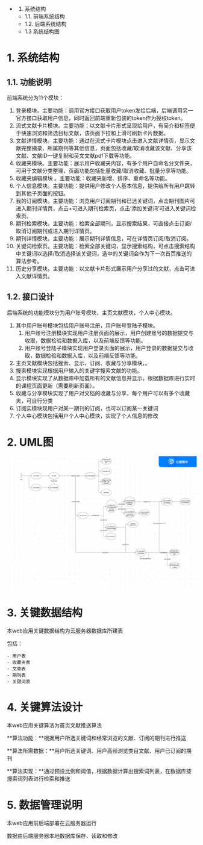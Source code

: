 

- 1. 系统结构
  
    - 1.1. 前端系统结构
    - 1.2. 后端系统结构
    - 1.3  系统结构图



# 1. 系统结构
## 1.1. 功能说明
前端系统分为11个模块：
1. 登录模块。主要功能：调用官方接口获取用户token发给后端，后端调用另一官方接口获取用户信息，同时返回前端重新包装的token作为授权token。
2. 流式文献卡片模块。主要功能：以文献卡片形式呈现给用户，有简介和标签便于快速浏览和筛选目标文献，该页面下拉和上滑可刷新卡片数据。
3. 文献详情模块。主要功能：通过在流式卡片模块点击进入文献详情页，显示文献完整摘录、所属期刊等其他信息，页面包括收藏/取消收藏该文献、分享该文献、文献ID一键复制和英文文献pdf下载等功能。
4. 收藏夹模块。主要功能：展示用户收藏夹内容，有多个用户自命名分文件夹，可用于文献分类整理，页面功能包括批量收藏/取消收藏、批量分享等功能。
5. 收藏夹编辑模块 。主要功能：收藏夹新增、排序、重命名等功能。
6. 个人信息模块。主要功能：提供用户修改个人基本信息，提供给所有用户跳转到其他子页面的按钮。
7. 我的订阅模块。主要功能：浏览用户订阅期刊和已选关键词，点击期刊图片可进入期刊详情页，点击+可进入期刊检索页，点击‘添加关键词’可进入关键词检索页。
8. 期刊检索模块。主要功能：检索全部期刊，显示搜索结果，可直接点击订阅/取消订阅期刊或进入期刊详情页。
9. 期刊详情模块。主要功能：展示期刊详情信息，可在详情页订阅/取消订阅。
10. 关键词检索页。主要功能：检索全部关键词，显示搜索结构，可点击搜索结构中关键词以选择/取消选择该关键词，选中的关键词会作为下一次首页推送的算法参考。
11. 历史分享模块。主要功能：以文献卡片形式展示用户分享过的文献，点击可进入文献详情页。
## 1.2. 接口设计
后端系统的功能模块分为用户账号模块，主页文献模块，个人中心模块。

1. 其中用户账号模块包括用户账号注册，用户账号登陆子模块。
   1. 用户账号注册模块实现用户注册页面的展示，用户创建账号的数据提交与收取，数据检验和数据入库，以及前端反馈等功能。
   2. 用户账号登陆子模块实现用户登录页面的展示，用户登录的数据提交与收取，数据检验和数据入库，以及前端反馈等功能。
2. 主页文献模块包括搜索、显示、订阅、收藏与分享模块，。
  3. 搜索模块实现根据用户输入的关键字搜索文献的功能。
  4. 显示模块实现了从数据库中加载所有的文献信息并显示，根据数据库进行实时的课程页面更新（需要刷新页面）。
  5. 收藏与分享模块实现了用户对文档的收藏与分享，每个用户可以有多个收藏夹，可自行分类
  6. 订阅实模块现用户对某一期刊的订阅，也可以订阅某一关键词
7. 个人中心模块包括用户个人中心模块，实现了个人信息的修改



# 2. UML图

![UML用例图](UML用例图.png)



# 3. 关键数据结构

本web应用关键数据结构为云服务器数据库所建表

包括：

	- 用户表
	- 收藏夹表
	- 文章表
	- 期刊表
	- 关键词表



# 4. 关键算法设计

本web应用关键算法为首页文献推送算法

**算法功能：**根据用户所选关键词和经常浏览的文献、订阅的期刊进行推送

**算法所需数据：**用户所选关键词、用户高频浏览类目文献、用户已订阅的期刊

**算法实现：**通过预设比例和阈值，根据数据计算出搜索词列表，在数据库按搜索词列表进行检索和推送



# 5. 数据管理说明

本web应用前后端部署在云服务器运行

数据由后端服务器本地数据库保存、读取和修改